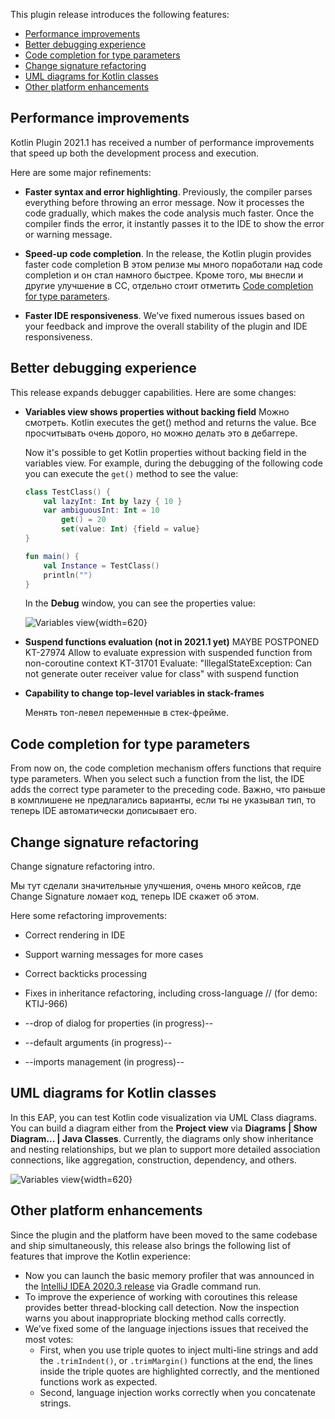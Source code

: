[//]: # (title: What's new in Kotlin plugin 2021.1)

This plugin release introduces the following features:
* [Performance improvements](#performance-improvements)
* [Better debugging experience](#better-debugging-experience)
* [Code completion for type parameters](#code-completion-for-type-parameters)
* [Change signature refactoring](#change-signature-refactoring)
* [UML diagrams for Kotlin classes](#uml-diagrams-for-kotlin-classes)
* [Other platform enhancements](#other-platform-enhancements)

## Performance improvements

Kotlin Plugin 2021.1 has received a number of performance improvements that speed up both the development process and execution. 

Here are some major refinements:

* **Faster syntax and error highlighting**. Previously, the compiler parses everything before throwing an error message. Now it processes the code gradually, which makes the code analysis much faster. Once the compiler finds the error, it instantly passes it to the IDE to show the error or warning message.
  
* **Speed-up code completion**. In the release, the Kotlin plugin provides faster code completion 
  В этом релизе мы много поработали над code completion и он стал намного быстрее. Кроме того, мы внесли и другие улучшение в CC, отдельно стоит отметить [Code completion for type parameters](#code-completion-for-type-parameters).

* **Faster IDE responsiveness**. We’ve fixed numerous issues based on your feedback and improve the overall stability of the plugin and IDE responsiveness.

## Better debugging experience

This release expands debugger capabilities. Here are some changes:

* **Variables view shows properties without backing field**
Можно смотреть. Kotlin executes the get() method and returns the value. Все просчитывать очень дорого, но можно делать это в дебаггере.
  
   Now it's possible to get Kotlin properties without backing field in the variables view.
   For example, during the debugging of the following code you can execute the `get()` method to see the value:
    
    ```kotlin
    class TestClass() {
        val lazyInt: Int by lazy { 10 }
        var ambiguousInt: Int = 10
            get() = 20
            set(value: Int) {field = value}
    }
    
    fun main() {
        val Instance = TestClass()
        println("")
    }
   ```

   In the **Debug** window, you can see the properties value:

   ![Variables view](debugging-variables-view.png){width=620}

* **Suspend functions evaluation (not in 2021.1 yet)** MAYBE POSTPONED
KT-27974 Allow to evaluate expression with suspended function from non-coroutine context
KT-31701 Evaluate: "IllegalStateException: Can not generate outer receiver value for class" with suspend function

* **Capability to change top-level variables in stack-frames**

   Менять топ-левел переменные в стек-фрейме.

## Code completion for type parameters

From now on, the code completion mechanism offers functions that require type parameters. When you select such a function from the list, the IDE adds the correct type parameter to the preceding code.
Важно, что раньше в комплишене не предлагались варианты, если ты не указывал тип, то теперь IDE автоматически дописывает его.

## Change signature refactoring

Change signature refactoring intro.

Мы тут сделали значительные улучшения, очень много кейсов, где Change Signature ломает код, теперь IDE скажет об этом.

Here some refactoring improvements:
* Correct rendering in IDE
* Support warning messages for more cases
* Correct backticks processing
* Fixes in inheritance refactoring, including cross-language // (for demo: KTIJ-966)

* --drop of dialog for properties (in progress)--
* --default arguments (in progress)--
* --imports management (in progress)--


## UML diagrams for Kotlin classes

In this EAP, you can test Kotlin code visualization via UML Class diagrams. You can build a diagram either from the **Project view** via **Diagrams | Show Diagram... | Java Classes**.
Currently, the diagrams only show inheritance and nesting relationships, but we plan to support more detailed association connections, like aggregation, construction, dependency, and others.

![Variables view](kotlin-classes-uml-diagram.png){width=620}

## Other platform enhancements

Since the plugin and the platform have been moved to the same codebase and ship simultaneously, this release also brings the following list of features that improve the Kotlin experience:

* Now you can launch the basic memory profiler that was announced in the [IntelliJ IDEA 2020.3 release](https://www.jetbrains.com/idea/whatsnew/#debugger) via Gradle command run.
* To improve the experience of working with coroutines this release provides better thread-blocking call detection.
  Now the inspection warns you about inappropriate blocking method calls correctly.
* We’ve fixed some of the language injections issues that received the most votes: 
    * First, when you use triple quotes to inject multi-line strings and add the `.trimIndent()`, or `.trimMargin()` functions at the end, the lines inside the triple quotes are highlighted correctly, and the mentioned functions work as expected.
    * Second, language injection works correctly when you concatenate strings.